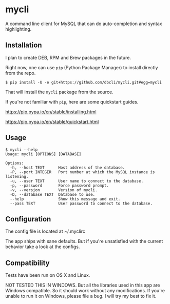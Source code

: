 # mycli
A command line client for MySQL that can do auto-completion and syntax highlighting.

## Installation

I plan to create DEB, RPM and Brew packages in the future.

Right now, one can use `pip` (Python Package Manager) to install directly from the repo. 

    $ pip install -U -e git+https://github.com/dbcli/mycli.git#egg=mycli

That will install the `mycli` package from the source. 

If you're not familiar with `pip`, here are some quickstart guides. 

https://pip.pypa.io/en/stable/installing.html

https://pip.pypa.io/en/stable/quickstart.html


## Usage

```
$ mycli --help
Usage: mycli [OPTIONS] [DATABASE]

Options:
  -h, --host TEXT      Host address of the database.
  -P, --port INTEGER   Port number at which the MySQL instance is listening.
  -u, --user TEXT      User name to connect to the database.
  -p, --password       Force password prompt.
  -v, --version        Version of mycli.
  -D, --database TEXT  Database to use.
  --help               Show this message and exit.
  --pass TEXT          User password to connect to the database.
```

## Configuration

The config file is located at ~/.myclirc

The app ships with sane defaults. But if you're unsatisfied with the current behavior take a look at the configs. 

## Compatibility

Tests have been run on OS X and Linux.

NOT TESTED THIS IN WINDOWS. But all the libraries used in this app are Windows compatible. So it should work without any modifications. If you're unable to run it on Windows, please file a bug. I will try my best to fix it.
